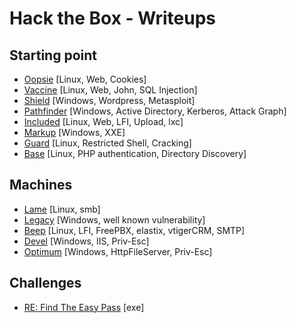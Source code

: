 # Hack the Box - Writeups

## Starting point

- [Oopsie](Oopsie) [Linux, Web, Cookies]
- [Vaccine](Vaccine) [Linux, Web, John, SQL Injection]
- [Shield](Shield) [Windows, Wordpress, Metasploit]
- [Pathfinder](Pathfinder) [Windows, Active Directory, Kerberos, Attack Graph]
-  [Included](Included) [Linux, Web, LFI, Upload, lxc]
- [Markup](Markup) [Windows, XXE]
- [Guard](Guard) [Linux, Restricted Shell, Cracking]
- [Base](Base) [Linux, PHP authentication, Directory Discovery]

## Machines

- [Lame](Lame) [Linux, smb]
- [Legacy](Legacy) [Windows, well known vulnerability]
- [Beep](Beep) [Linux, LFI, FreePBX, elastix, vtigerCRM, SMTP]
- [Devel](Devel) [Windows, IIS, Priv-Esc]
- [Optimum](Optimum) [Windows, HttpFileServer, Priv-Esc]
  
## Challenges

- [RE: Find The Easy Pass](FindTheEasyPass) [exe]
